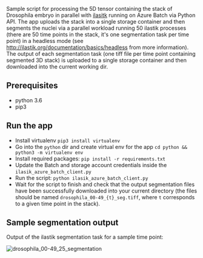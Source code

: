Sample script for processing the 5D tensor containing the stack of Drosophila embryo in parallel with [ilasitk](http://ilastik.org/) running on Azure Batch via Python API. The app uploads the stack into a single storage container and then segments the nuclei via a parallel workload running 50 ilastik processes (there are 50 time points in the stack, it's one segmentation task per time point) in a headless mode (see http://ilastik.org/documentation/basics/headless from more information). The output of each segmentation task (one tiff file per time point containing segmented 3D stack) is uploaded to a single storage container and then downloaded into the current working dir. 

## Prerequisites
* python 3.6
* pip3

## Run the app
* Install virtualenv `pip3 install virtualenv`
* Go into the `python` dir and create virtual env for the app `cd python && python3 -m virtualenv env`
* Install required packages: `pip install -r requirements.txt`
* Update the Batch and storage account credentials inside the `ilasik_azure_batch_client.py`
* Run the script: `python ilasik_azure_batch_client.py`
* Wait for the script to finish and check that the output segmentation files have been successfully downloaded into your current directory (the files should be named `drosophila_00-49_{t}_seg.tiff`, where `t` corresponds to a given time point in the stack).

## Sample segmentation output
Output of the ilastik segmentation task for a sample time point:

![drosophila_00-49_25_segmentation](https://user-images.githubusercontent.com/706781/39076370-2bf13fe2-44fb-11e8-82c8-a99aa68f8b24.gif)
